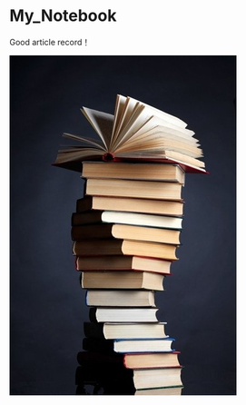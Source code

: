 # My_Notebook
Good article record！

![image](https://github.com/ninjaxu/My_Notebook/blob/master/Image/readbook.jpg)
